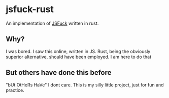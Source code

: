 # jsfuck-rust

An implementation of [JSFuck](https://en.wikipedia.org/wiki/JSFuck) written in rust.

## Why?

I was bored. I saw this online, written in JS. Rust, being the obviously superior alternative, should have been employed. I am here to do that

## But others have done this before

"bUt OtHeRs HaVe" I dont care. This is my silly little project, just for fun and practice.
